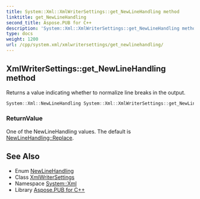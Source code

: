 ```yaml
---
title: System::Xml::XmlWriterSettings::get_NewLineHandling method
linktitle: get_NewLineHandling
second_title: Aspose.PUB for C++
description: 'System::Xml::XmlWriterSettings::get_NewLineHandling method. Returns a value indicating whether to normalize line breaks in the output in C++.'
type: docs
weight: 1200
url: /cpp/system.xml/xmlwritersettings/get_newlinehandling/
---
```

## XmlWriterSettings::get_NewLineHandling method


Returns a value indicating whether to normalize line breaks in the output.

```cpp
System::Xml::NewLineHandling System::Xml::XmlWriterSettings::get_NewLineHandling()
```


### ReturnValue

One of the NewLineHandling values. The default is [NewLineHandling::Replace](../../newlinehandling/).

## See Also

* Enum [NewLineHandling](../../newlinehandling/)
* Class [XmlWriterSettings](../)
* Namespace [System::Xml](../../)
* Library [Aspose.PUB for C++](../../../)
